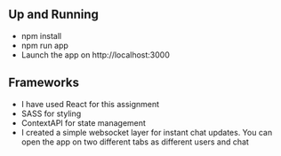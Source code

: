 ## Up and Running

- npm install
- npm run app
- Launch the app on http://localhost:3000

## Frameworks

- I have used React for this assignment
- SASS for styling
- ContextAPI for state management
- I created a simple websocket layer for instant chat updates. You can open the app on two different tabs as different users and chat
